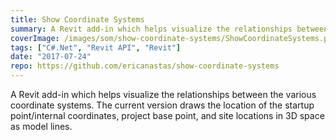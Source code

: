 ```yaml
---
title: Show Coordinate Systems
summary: A Revit add-in which helps visualize the relationships between the various coordinate systems
coverImage: /images/som/show-coordinate-systems/ShowCoordinateSystems.png
tags: ["C#.Net", "Revit API", "Revit"]
date: "2017-07-24"
repo: https://github.com/ericanastas/show-coordinate-systems
---
```


A Revit add-in which helps visualize the relationships between the various coordinate systems. The current version draws the location of the startup point/internal coordinates, project base point, and site locations in 3D space as model lines.
